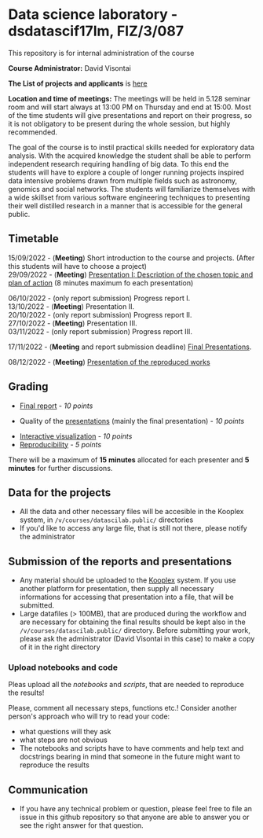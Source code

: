 # Data science laboratory - dsdatascif17lm, FIZ/3/087
  This repository is for internal administration of the course
  
**Course Administrator:** David Visontai

**The List of projects and applicants** is [here](ListOfProjects.md)
  
**Location and time of meetings:** The meetings will be held in 5.128 seminar room and will start always at 13:00 PM on Thursday and end at 15:00. Most of the time students will give presentations and report on their progress, so it is not obligatory to be present during the whole session, but highly recommended.
  
  The goal of the course is to instil practical skills needed for exploratory data analysis. With the acquired knowledge the student shall be able to perform independent research requiring handling of big data. To this end the students will have to explore a couple of longer running projects inspired data intensive problems drawn from multiple fields such as astronomy, genomics and social networks. The students will familiarize themselves with a wide skillset from various software engineering techniques to presenting their well distilled research in a manner that is accessible for the general public.  
  
## Timetable

15/09/2022 -  (**Meeting**) Short introduction to the course and projects. (After this students will have to choose a project)
<br>
29/09/2022 -  (**Meeting**) [ Presentation I: Description of the chosen topic and plan of action](1-Description_Plan.md) (8 minutes maximum fo each presentation)
  
06/10/2022 -  (only report submission) Progress report I.<br>
13/10/2022 -  (**Meeting**) Presentation II.<br>
20/10/2022 -  (only report submission) Progress report II.<br>
27/10/2022 -  (**Meeting**) Presentation III.<br>
03/11/2022 -  (only report submission) Progress report III.<br>

17/11/2022 -  (**Meeting** and report submission deadline) [Final Presentations](#Groups-for-the-final-presentation). 


08/12/2022 - (**Meeting**) [Presentation of the reproduced works](5-ReproducedReport.md)
   
 
## Grading
 * [Final report](2-FormatofReports.md) - *10 points*
 - Quality of the [presentations](3-FormatofPresentations.md) (mainly the final presentation) - *10 points* 
 * [Interactive visualization](4-InteractiveVisualization.md) - *10 points*
 * [Reproducibility](5-ReproducedReport.md) - *5 points*


There will be a maximum of **15 minutes** allocated for each presenter and **5 minutes** for further discussions.


## Data for the projects
 
 * All the data and other necessary files will be accesible in the Kooplex system, in `/v/courses/datascilab.public/` directories
 * If you'd like to access any large file, that is still not there, please notify the administrator
  
## Submission of the reports and presentations
  
 * Any material should be uploaded to the [Kooplex](https://k8plex-edu.elte.hu/) system. If you use another platform for presentation, then supply all necessary informations for accessing that presentation into a file, that will be submitted.
 * Large datafiles (> 100MB), that are produced during the workflow and are necessary for obtaining the final results should be kept also in the `/v/courses/datascilab.public/` directory. Before submitting your work, please ask the administrator (David Visontai in this case) to make a copy of it in the right directory 

### Upload notebooks and code

Pleas upload all the *notebooks* and *scripts*, that are needed to reproduce the results!

Please, comment all necessary steps, functions etc.!
Consider another person's approach who will try to read your code:
* what questions will they ask
* what steps are not obvious 
* The notebooks and scripts have to have comments and help text and docstrings bearing in mind that someone in the future might want to reproduce the results

 
## Communication 
 * If you have any technical problem or question, please feel free to file an issue in this github repository so that anyone are able to answer you or see the right answer for that question.
